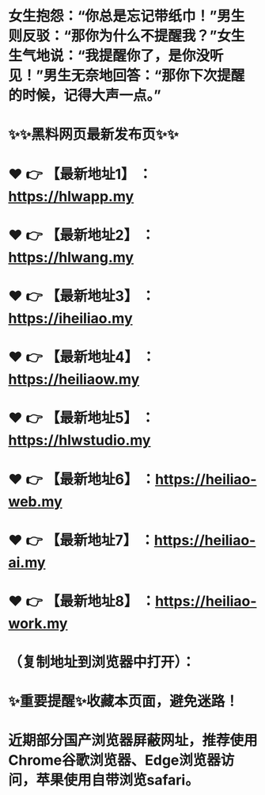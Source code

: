 # 女生抱怨：“你总是忘记带纸巾！”男生则反驳：“那你为什么不提醒我？”女生生气地说：“我提醒你了，是你没听见！”男生无奈地回答：“那你下次提醒的时候，记得大声一点。”
# ✨✨黑料网页最新发布页✨✨
# ❤️ 👉 【最新地址1】 ：https://hlwapp.my
# ❤️ 👉 【最新地址2】 ：https://hlwang.my
# ❤️ 👉 【最新地址3】 ：https://iheiliao.my
# ❤️ 👉 【最新地址4】 ：https://heiliaow.my
# ❤️ 👉 【最新地址5】 ：https://hlwstudio.my
# ❤️ 👉 【最新地址6】 ：https://heiliao-web.my
# ❤️ 👉 【最新地址7】 ：https://heiliao-ai.my
# ❤️ 👉 【最新地址8】 ：https://heiliao-work.my
# （复制地址到浏览器中打开）：
# ✨重要提醒✨收藏本页面，避免迷路！
# 近期部分国产浏览器屏蔽网址，推荐使用Chrome谷歌浏览器、Edge浏览器访问，苹果使用自带浏览safari。
